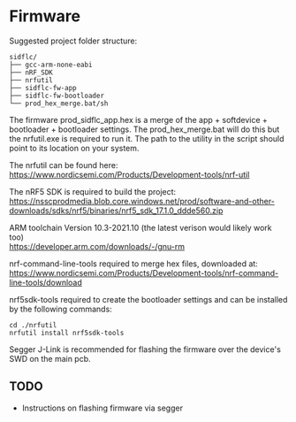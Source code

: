 # Firmware

Suggested project folder structure:
```
sidflc/
├── gcc-arm-none-eabi
├── nRF_SDK
├── nrfutil
├── sidflc-fw-app
├── sidflc-fw-bootloader
└── prod_hex_merge.bat/sh
```

The firmware prod_sidflc_app.hex is a merge of the app + softdevice + bootloader + bootloader settings. The prod_hex_merge.bat will do this but the nrfutil.exe is required to run it. The path to the utility in the script should point to its location on your system.

The nrfutil can be found here:  
https://www.nordicsemi.com/Products/Development-tools/nrf-util

The nRF5 SDK is required to build the project:  
https://nsscprodmedia.blob.core.windows.net/prod/software-and-other-downloads/sdks/nrf5/binaries/nrf5_sdk_17.1.0_ddde560.zip  

ARM toolchain Version 10.3-2021.10 (the latest verison would likely work too)  
https://developer.arm.com/downloads/-/gnu-rm

nrf-command-line-tools required to merge hex files, downloaded at:  
https://www.nordicsemi.com/Products/Development-tools/nrf-command-line-tools/download

nrf5sdk-tools required to create the bootloader settings and can be installed by the following commands: 
```
cd ./nrfutil
nrfutil install nrf5sdk-tools
```
Segger J-Link is recommended for flashing the firmware over the device's SWD on the main pcb.

## TODO
* Instructions on flashing firmware via segger
